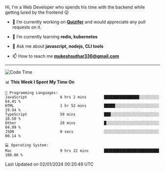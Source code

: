 Hi, I'm a Web Developer who spends his time with the backend while getting lured by the frontend 😜

- 🔭 I’m currently working on **[Quizifer](https://github.com/SutharMukesh/Quizifer/)** and would appreciate any pull requests on it.

- 🌱 I’m currently learning **redis, kubernetes**

- 💬 Ask me about **javascript, nodejs, CLI tools**

- 📫 How to reach me **mukeshsuthar336@gmail.com**

---
<!--START_SECTION:waka-->
![Code Time](http://img.shields.io/badge/Code%20Time-2%2C711%20hrs%2017%20mins-blue)

📊 **This Week I Spent My Time On** 

```text
💬 Programming Languages: 
JavaScript               6 hrs 2 mins        ████████████████░░░░░░░░░   64.41 % 
HTML                     1 hr 52 mins        █████░░░░░░░░░░░░░░░░░░░░   19.94 % 
TypeScript               59 mins             ███░░░░░░░░░░░░░░░░░░░░░░   10.50 % 
Other                    28 mins             █░░░░░░░░░░░░░░░░░░░░░░░░   04.99 % 
JSON                     0 secs              ░░░░░░░░░░░░░░░░░░░░░░░░░   00.14 % 

💻 Operating System: 
Mac                      9 hrs 22 mins       █████████████████████████   100.00 % 
```


 Last Updated on 02/01/2024 00:20:49 UTC
<!--END_SECTION:waka-->
